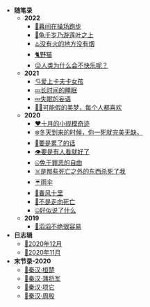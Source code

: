 <!-- docs/_sidebar.md -->
* **随笔录**
    * **2022**
        * [🌠暮间在操场跑步](随笔录/暮间在操场跑步)
        * [🐢龟千岁乃游莲叶之上](随笔录/龟千岁乃游莲叶之上)
        * [♨️没有火的地方没有烟](随笔录/没有火的地方没有烟)
        * [🐈野猫](随笔录/野猫)
        * [😒人类为什么会不快乐呢？](/随笔录/人类为什么会不快乐呢？)
    * **2021**
        * [💘爱上卡夫卡女孩](随笔录/爱上卡夫卡女孩)
        * [💤长时间的睡眠](/随笔录/长时间的睡眠)
        * [💤失眠的妄语](/随笔录/失眠的妄语)
        * [🤦‍♂️可能假的美梦，每个人都喜欢](/随笔录/可能假的美梦，每个人都喜欢)
    * **2020**
        * [❤️十月的小规模奇迹](/随笔录/十月的小规模奇迹)
        * [❄️冬天到来的时候，你一死就完美无缺。](/随笔录/冬天到来的时候，你一死就完美无缺。)
        * [🥱要是累了的话](/随笔录/要是累了的话)
        * [👁️要是有人看就好了](/随笔录/要是有人看就好了)
        * [🤐免于罪恶的自由](/随笔录/免于罪恶的自由)
        * [☠️是那些死亡之外的东西杀死了我](/随笔录/是那些死亡之外的东西杀死了我)
        * [☔雨伞](/随笔录/雨伞)
        * [💨春风十里](/随笔录/春风十里)
        * [🌠不是走向死亡](/随笔录/不是走向死亡)
        * [🤐好似说了什么](/随笔录/好似说了什么)
    * **2019**
        * [💝滔滔不绝很容易](/随笔录/滔滔不绝很容易)
* **日志辑**
    * [📓2020年12月](日志辑/2020年12月)
    * [📓2020年11月](日志辑/2020年11月)
* **末节录-2020**
  * [💬秦汉·桓楚](末节录/末节录·秦汉·桓楚)
  * [💬秦汉·蒲将军](末节录/末节录·秦汉·蒲将军)
  * [💬秦汉·项它](末节录/末节录·秦汉·项它)
  * [💬秦汉·周殷](末节录/末节录·秦汉·周殷)





